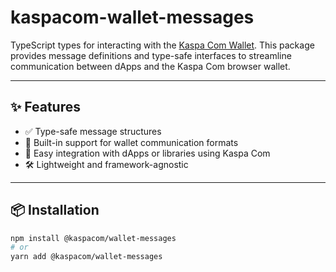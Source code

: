 # kaspacom-wallet-messages

TypeScript types for interacting with the [Kaspa Com Wallet](https://wallet.kaspa.com). This package provides message definitions and type-safe interfaces to streamline communication between dApps and the Kaspa Com browser wallet.

---

## ✨ Features

- ✅ Type-safe message structures
- 🔁 Built-in support for wallet communication formats
- 🧩 Easy integration with dApps or libraries using Kaspa Com
- 🛠️ Lightweight and framework-agnostic

---

## 📦 Installation

```bash
npm install @kaspacom/wallet-messages
# or
yarn add @kaspacom/wallet-messages